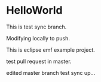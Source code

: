 # HelloWorld
This is test sync branch.

Modifying locally to push.

This is eclipse emf example project.

test pull request in master.

edited master branch test sync up...
